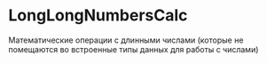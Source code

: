 # LongLongNumbersCalc
 Математические операции с длинными числами (которые не помещаются во встроенные типы данных для работы с числами)
